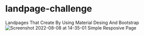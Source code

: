 # landpage-challenge
Landpages That Create By Using Material Desing And Bootstrap
![Screenshot 2022-08-08 at 14-35-01 Simple Resposive Page](https://user-images.githubusercontent.com/29811601/183420994-fe35caee-5601-40f6-a7be-696d8554c392.png)
